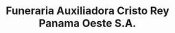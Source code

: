 ---
title: "Funeraria Auxiliadora Cristo Rey Panama Oeste S.A."
url: /la-chorrera/funeraria-auxiliadora-cristo-rey-panama-oeste-s-a/
shop: Bestattungen
---